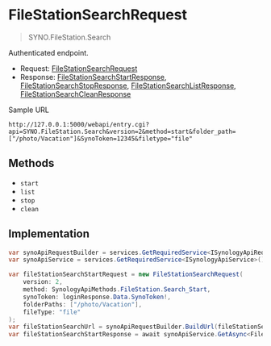 # FileStationSearchRequest

> SYNO.FileStation.Search

Authenticated endpoint.

- Request: [FileStationSearchRequest](../src/Synology.Api.Sdk/SynologyApi/FileStation/Request/FileStationSearchRequest.cs)
- Response: [FileStationSearchStartResponse](../src/Synology.Api.Sdk/SynologyApi/FileStation/Response/FileStationSearchStartResponse.cs), [FileStationSearchStopResponse](../src/Synology.Api.Sdk/SynologyApi/FileStation/Response/FileStationSearchStopResponse.cs), [FileStationSearchListResponse](../src/Synology.Api.Sdk/SynologyApi/FileStation/Response/FileStationSearchListResponse.cs), [FileStationSearchCleanResponse](../src/Synology.Api.Sdk/SynologyApi/FileStation/Response/FileStationSearchCleanResponse.cs)

Sample URL

```
http://127.0.0.1:5000/webapi/entry.cgi?api=SYNO.FileStation.Search&version=2&method=start&folder_path=["/photo/Vacation"]&SynoToken=12345&filetype="file"
```

## Methods

- `start`
- `list`
- `stop`
- `clean`

## Implementation

```csharp
var synoApiRequestBuilder = services.GetRequiredService<ISynologyApiRequestBuilder>();
var synoApiService = services.GetRequiredService<ISynologyApiService>();

var fileStationSearchStartRequest = new FileStationSearchRequest(
    version: 2,
    method: SynologyApiMethods.FileStation.Search_Start,
    synoToken: loginResponse.Data.SynoToken!,
    folderPaths: ["/photo/Vacation"],
    fileType: "file"
);
var fileStationSearchUrl = synoApiRequestBuilder.BuildUrl(fileStationSearchStartRequest);
var fileStationSearchStartResponse = await synoApiService.GetAsync<FileStationSearchStartResponse>(fileStationSearchUrl, cancellationToken);
```
